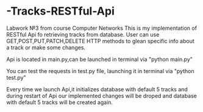 # -Tracks-RESTful-Api
Labwork №3 from course Computer Networks
This is my implementation of RESTful Api fo retrieving tracks from database.
User can use GET,POST,PUT,PATCH,DELETE HTTP methods to glean specific info about
a track or make some changes.

Api is located in main.py,can be launched in terminal via "python main.py"

You can test the requests in test.py file, launching it in terminal via "python test.py"

Every time we launch Api,it initializes database with default 5 tracks and during
restart of Api our implemented changes will be droped and database with default 5 tracks
will be created again.
